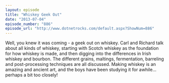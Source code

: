 ```yaml
---
layout: episode
title: "Whiskey Geek Out"
date: "2013-07-04"
episode_number: "886"
episode_url: "http://www.dotnetrocks.com/default.aspx?ShowNum=886"
---
```


Well, you knew it was coming - a geek out on whiskey. Carl and Richard talk about all kinds of whiskey, starting with Scotch whiskey as the foundation for how whiskey is made, and then digging into the differences in Irish whiskey and bourbon. The different grains, maltings, fermentation, barreling and post-processing techniques are all discussed. Making whiskey is an amazing and ancient art, and the boys have been studying it for awhile... perhaps a bit too closely!
